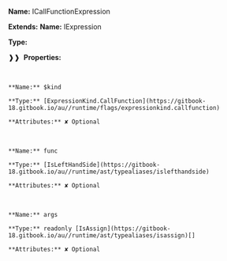 **Name:** ICallFunctionExpression

**Extends:** **Name:** IExpression

**Type:**

❱❱&nbsp;&nbsp;**Properties:**

&nbsp;&nbsp;&nbsp;&nbsp;&nbsp;
```
**Name:** $kind

**Type:** [ExpressionKind.CallFunction](https://gitbook-18.gitbook.io/au//runtime/flags/expressionkind.callfunction)

**Attributes:** ✘ Optional

```

&nbsp;&nbsp;&nbsp;&nbsp;&nbsp;
```
**Name:** func

**Type:** [IsLeftHandSide](https://gitbook-18.gitbook.io/au//runtime/ast/typealiases/islefthandside)

**Attributes:** ✘ Optional

```

&nbsp;&nbsp;&nbsp;&nbsp;&nbsp;
```
**Name:** args

**Type:** readonly [IsAssign](https://gitbook-18.gitbook.io/au//runtime/ast/typealiases/isassign)[]

**Attributes:** ✘ Optional

```

